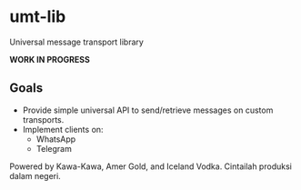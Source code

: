 # umt-lib
Universal message transport library

**WORK IN PROGRESS**

## Goals
* Provide simple universal API to send/retrieve messages on custom transports.
* Implement clients on:
  * WhatsApp
  * Telegram

Powered by Kawa-Kawa, Amer Gold, and Iceland Vodka. Cintailah produksi dalam negeri.

